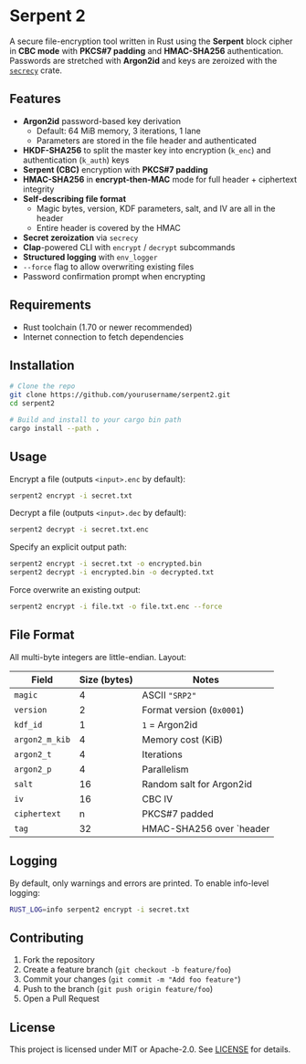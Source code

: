 # Serpent 2

A secure file-encryption tool written in Rust using the **Serpent** block cipher in **CBC mode** with **PKCS#7 padding** and **HMAC-SHA256** authentication.  
Passwords are stretched with **Argon2id** and keys are zeroized with the [`secrecy`](https://docs.rs/secrecy) crate.

## Features

- **Argon2id** password-based key derivation  
  - Default: 64 MiB memory, 3 iterations, 1 lane  
  - Parameters are stored in the file header and authenticated
- **HKDF-SHA256** to split the master key into encryption (`k_enc`) and authentication (`k_auth`) keys
- **Serpent (CBC)** encryption with **PKCS#7 padding**
- **HMAC-SHA256** in **encrypt-then-MAC** mode for full header + ciphertext integrity
- **Self-describing file format**  
  - Magic bytes, version, KDF parameters, salt, and IV are all in the header  
  - Entire header is covered by the HMAC
- **Secret zeroization** via `secrecy`
- **Clap**-powered CLI with `encrypt` / `decrypt` subcommands
- **Structured logging** with `env_logger`
- `--force` flag to allow overwriting existing files
- Password confirmation prompt when encrypting

## Requirements

- Rust toolchain (1.70 or newer recommended)
- Internet connection to fetch dependencies

## Installation

```bash
# Clone the repo
git clone https://github.com/yourusername/serpent2.git
cd serpent2

# Build and install to your cargo bin path
cargo install --path .
```

## Usage

Encrypt a file (outputs `<input>.enc` by default):

```bash
serpent2 encrypt -i secret.txt
```

Decrypt a file (outputs `<input>.dec` by default):

```bash
serpent2 decrypt -i secret.txt.enc
```

Specify an explicit output path:

```bash
serpent2 encrypt -i secret.txt -o encrypted.bin
serpent2 decrypt -i encrypted.bin -o decrypted.txt
```

Force overwrite an existing output:

```bash
serpent2 encrypt -i file.txt -o file.txt.enc --force
```

## File Format

All multi-byte integers are little-endian. Layout:

| Field             | Size (bytes) | Notes |
|-------------------|--------------|-------|
| `magic`           | 4            | ASCII `"SRP2"` |
| `version`         | 2            | Format version (`0x0001`) |
| `kdf_id`          | 1            | `1` = Argon2id |
| `argon2_m_kib`    | 4            | Memory cost (KiB) |
| `argon2_t`        | 4            | Iterations |
| `argon2_p`        | 4            | Parallelism |
| `salt`            | 16           | Random salt for Argon2id |
| `iv`              | 16           | CBC IV |
| `ciphertext`      | n            | PKCS#7 padded |
| `tag`             | 32           | HMAC-SHA256 over `header || ciphertext` |

## Logging

By default, only warnings and errors are printed. To enable info-level logging:

```bash
RUST_LOG=info serpent2 encrypt -i secret.txt
```

## Contributing

1. Fork the repository
2. Create a feature branch (`git checkout -b feature/foo`)
3. Commit your changes (`git commit -m "Add foo feature"`)
4. Push to the branch (`git push origin feature/foo`)
5. Open a Pull Request

## License

This project is licensed under MIT or Apache-2.0. See [LICENSE](LICENSE) for details.
